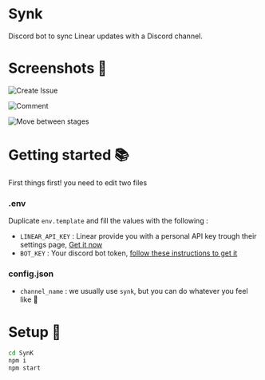 # Synk 
Discord bot to sync Linear updates with a Discord channel.

# Screenshots :muscle:
![Create Issue](https://i.postimg.cc/yxwqQzts/Screenshot-from-2020-06-09-22-22-52.png)

![Comment](https://i.postimg.cc/brLDk3Bx/Screenshot-from-2020-06-09-20-00-15.png)

![Move between stages](https://i.postimg.cc/HWSk0cL9/Screenshot-from-2020-06-09-20-00-24.png)

# Getting started :books:
First things first! you need to edit two files 

### .env
Duplicate `env.template` and fill the values with the following : 
* `LINEAR_API_KEY` : Linear provide you with a personal API key trough their settings page, [Get it now](https://linear.app/settings/api)
* `BOT_KEY` : Your discord bot token, [follow these instructions to get it](https://github.com/reactiflux/discord-irc/wiki/Creating-a-discord-bot-&-getting-a-token)

### config.json

* `channel_name` : we usually use `synk`, but you can do whatever you feel like :100:

# Setup :runner:

```sh
cd SynK
npm i
npm start
```
